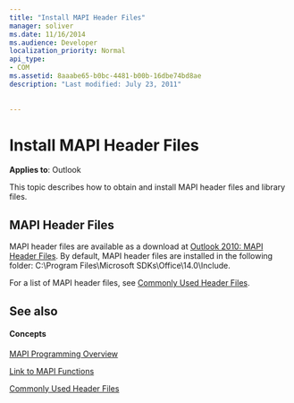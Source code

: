 ```yaml
---
title: "Install MAPI Header Files"
manager: soliver
ms.date: 11/16/2014
ms.audience: Developer
localization_priority: Normal
api_type:
- COM
ms.assetid: 8aaabe65-b0bc-4481-b00b-16dbe74bd8ae
description: "Last modified: July 23, 2011"
 
 
---
```


# Install MAPI Header Files

  
  
**Applies to**: Outlook 
  
This topic describes how to obtain and install MAPI header files and library files.
  
## MAPI Header Files

MAPI header files are available as a download at [Outlook 2010: MAPI Header Files](http://www.microsoft.com/downloads/details.aspx?FamilyID=f8d01fc8-f7b5-4228-baa3-817488a66db1). By default, MAPI header files are installed in the following folder: C:\Program Files\Microsoft SDKs\Office\14.0\Include.
  
For a list of MAPI header files, see [Commonly Used Header Files](commonly-used-header-files.md).
  
## See also

#### Concepts

[MAPI Programming Overview](mapi-programming-overview.md)
  
[Link to MAPI Functions](how-to-link-to-mapi-functions.md)
  
[Commonly Used Header Files](commonly-used-header-files.md)

